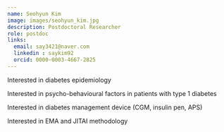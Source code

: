 ```yaml
---
name: Seohyun Kim
image: images/seohyun_kim.jpg
description: Postdoctoral Researcher
role: postdoc
links:
  email: say3421@naver.com
  linkedin : saykim92
  orcid: 0000-0003-4667-2825
---
```

Interested in diabetes epidemiology

Interested in psycho-behavioural factors in patients with type 1 diabetes

Interested in diabetes management device (CGM, insulin pen, APS)

Interested in EMA and JITAI methodology